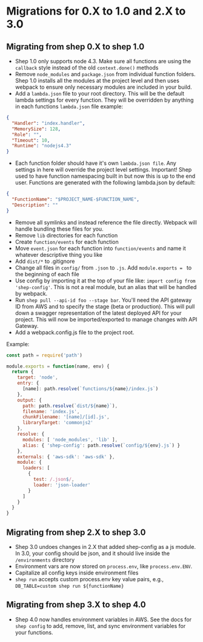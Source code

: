 # Migrations for 0.X to 1.0 and 2.X to 3.0

## Migrating from shep 0.X to shep 1.0

- Shep 1.0 only supports node 4.3. Make sure all functions are using the `callback` style instead of the old `context.done()` methods
- Remove `node_modules` and `package.json` from individual function folders. Shep 1.0 installs all the modules at the project level and then uses webpack to ensure only necessary modules are included in your build.
- Add a `lambda.json` file to your root directory. This will be the default lambda settings for every function. They will be overridden by anything in each functions `lambda.json` file
example:

```json
{
  "Handler": "index.handler",
  "MemorySize": 128,
  "Role": "",
  "Timeout": 10,
  "Runtime": "nodejs4.3"
}
```



- Each function folder should have it's own `lambda.json file`. Any settings in here will override the project level settings. Important! Shep used to have function namespacing built in but now this is up to the end user. Functions are generated with the following lambda.json by default:

```json
{
  "FunctionName": "$PROJECT_NAME-$FUNCTION_NAME",
  "Description": ""
}
```


- Remove all symlinks and instead reference the file directly. Webpack will handle bundling these files for you.
- Remove `lib` directories for each function
- Create `function/events` for each function
- Move `event.json` for each function into `function/events` and name it whatever descriptive thing you like
- Add `dist/*` to .gitignore
- Change all files in `config/` from `.json` to `.js`. Add `module.exports = ` to the beginning of each file
- Use config by importing it at the top of your file like: `import config from 'shep-config'`. This is not a real module, but an alias that will be handled by webpack.
- Run `shep pull --api-id foo --stage bar`. You'll need the API gateway ID from AWS and to specify the stage (beta or production). This will pull down a swagger representation of the latest deployed API for your project. This will now be imported/exported to manage changes with API Gateway.
- Add a webpack.config.js file to the project root.

Example:
``` js
const path = require('path')

module.exports = function(name, env) {
  return {
    target: 'node',
    entry: {
      [name]: path.resolve(`functions/${name}/index.js`)
    },
    output: {
      path: path.resolve(`dist/${name}`),
      filename: 'index.js',
      chunkFilename: '[name]/[id].js',
      libraryTarget: 'commonjs2'
    },
    resolve: {
      modules: [ 'node_modules', 'lib' ],
      alias: { 'shep-config': path.resolve(`config/${env}.js`) }
    },
    externals: { 'aws-sdk': 'aws-sdk' },
    module: {
      loaders: [
        {
          test: /.json$/,
          loader: 'json-loader'
        }
      ]
    }
  }
}
```

## Migrating from shep 2.X to shep 3.0

- Shep 3.0 undoes changes in 2.X that added shep-config as a js module. In 3.0, your config should be
json, and it should live inside the `/environments` directory
- Environment vars are now stored on `process.env`, like `process.env.ENV`. 
- Capitalize all config keys inside environment files
- `shep run` accepts custom process.env key value pairs, e.g., `DB_TABLE=custom shep run ${functionName}`

## Migrating from shep 3.X to shep 4.0

- Shep 4.0 now handles environment variables in AWS. See the docs for `shep config` to add, remove, list, and sync environment variables for your functions.
